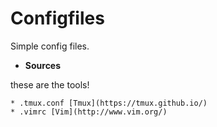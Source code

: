# Configfiles

Simple config files.

* **Sources**

these are the tools!

    * .tmux.conf [Tmux](https://tmux.github.io/)
    * .vimrc [Vim](http://www.vim.org/)

